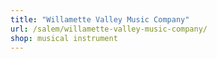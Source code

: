 ```yaml
---
title: "Willamette Valley Music Company"
url: /salem/willamette-valley-music-company/
shop: musical instrument
---
```

